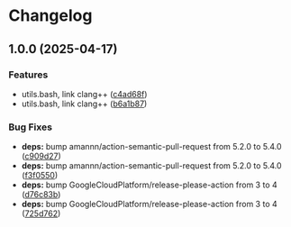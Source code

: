 # Changelog

## 1.0.0 (2025-04-17)


### Features

* utils.bash, link clang++ ([c4ad68f](https://github.com/higebu/asdf-llvm/commit/c4ad68fd37d86e66ec135e9d40120160d01c5569))
* utils.bash, link clang++ ([b6a1b87](https://github.com/higebu/asdf-llvm/commit/b6a1b8720f49be2ccc8bf91a64fdc9dbb4c935b7))


### Bug Fixes

* **deps:** bump amannn/action-semantic-pull-request from 5.2.0 to 5.4.0 ([c909d27](https://github.com/higebu/asdf-llvm/commit/c909d27bc53023a68fa03ee88446d426d3389e99))
* **deps:** bump amannn/action-semantic-pull-request from 5.2.0 to 5.4.0 ([f3f0550](https://github.com/higebu/asdf-llvm/commit/f3f055024247ad5754781d9b2f59c8f02d339afa))
* **deps:** bump GoogleCloudPlatform/release-please-action from 3 to 4 ([d76c83b](https://github.com/higebu/asdf-llvm/commit/d76c83b37add3f9a0d56a40630f9d9537fc4386e))
* **deps:** bump GoogleCloudPlatform/release-please-action from 3 to 4 ([725d762](https://github.com/higebu/asdf-llvm/commit/725d762b32117eeaa5573cbd77ccc01e76d8f909))
